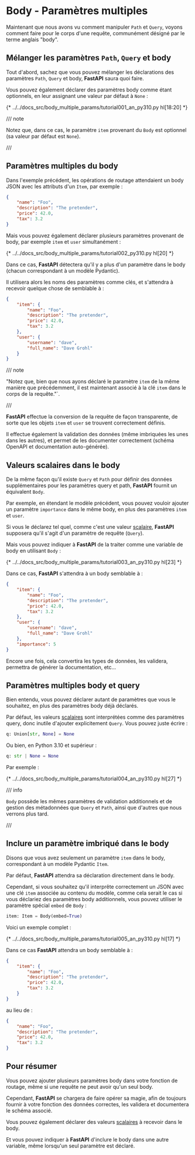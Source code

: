 # Body - Paramètres multiples

Maintenant que nous avons vu comment manipuler `Path` et `Query`, voyons comment faire pour le corps d'une requête, communément désigné par le terme anglais "body".

## Mélanger les paramètres `Path`, `Query` et body

Tout d'abord, sachez que vous pouvez mélanger les déclarations des paramètres `Path`, `Query` et body, **FastAPI** saura quoi faire.

Vous pouvez également déclarer des paramètres body comme étant optionnels, en leur assignant une valeur par défaut à `None` :

{* ../../docs_src/body_multiple_params/tutorial001_an_py310.py hl[18:20] *}

/// note

Notez que, dans ce cas, le paramètre `item` provenant du `Body` est optionnel (sa valeur par défaut est `None`).

///

## Paramètres multiples du body

Dans l'exemple précédent, les opérations de routage attendaient un body JSON avec les attributs d'un `Item`, par exemple :

```JSON
{
    "name": "Foo",
    "description": "The pretender",
    "price": 42.0,
    "tax": 3.2
}
```

Mais vous pouvez également déclarer plusieurs paramètres provenant de body, par exemple `item` et `user` simultanément :

{* ../../docs_src/body_multiple_params/tutorial002_py310.py hl[20] *}

Dans ce cas, **FastAPI** détectera qu'il y a plus d'un paramètre dans le body (chacun correspondant à un modèle Pydantic).

Il utilisera alors les noms des paramètres comme clés, et s'attendra à recevoir quelque chose de semblable à :

```JSON
{
    "item": {
        "name": "Foo",
        "description": "The pretender",
        "price": 42.0,
        "tax": 3.2
    },
    "user": {
        "username": "dave",
        "full_name": "Dave Grohl"
    }
}
```

/// note

"Notez que, bien que nous ayons déclaré le paramètre `item` de la même manière que précédemment, il est maintenant associé à la clé `item` dans le corps de la requête."`.

///

**FastAPI** effectue la conversion de la requête de façon transparente, de sorte que les objets `item` et `user` se trouvent correctement définis.

Il effectue également la validation des données (même imbriquées les unes dans les autres), et permet de les documenter correctement (schéma OpenAPI et documentation auto-générée).

## Valeurs scalaires dans le body

De la même façon qu'il existe `Query` et `Path` pour définir des données supplémentaires pour les paramètres query et path, **FastAPI** fournit un équivalent `Body`.

Par exemple, en étendant le modèle précédent, vous pouvez vouloir ajouter un paramètre `importance` dans le même body, en plus des paramètres `item` et `user`.

Si vous le déclarez tel quel, comme c'est une valeur [scalaire](https://docs.github.com/fr/graphql/reference/scalars), **FastAPI** supposera qu'il s'agit d'un paramètre de requête (`Query`).

Mais vous pouvez indiquer à **FastAPI** de la traiter comme une variable de body en utilisant `Body` :

{* ../../docs_src/body_multiple_params/tutorial003_an_py310.py hl[23] *}

Dans ce cas, **FastAPI** s'attendra à un body semblable à :

```JSON
{
    "item": {
        "name": "Foo",
        "description": "The pretender",
        "price": 42.0,
        "tax": 3.2
    },
    "user": {
        "username": "dave",
        "full_name": "Dave Grohl"
    },
    "importance": 5
}
```

Encore une fois, cela convertira les types de données, les validera, permettra de générer la documentation, etc...

## Paramètres multiples body et query

Bien entendu, vous pouvez déclarer autant de paramètres que vous le souhaitez, en plus des paramètres body déjà déclarés.

Par défaut, les valeurs [scalaires](https://docs.github.com/fr/graphql/reference/scalars) sont interprétées comme des paramètres query, donc inutile d'ajouter explicitement `Query`. Vous pouvez juste écrire :

```Python
q: Union[str, None] = None
```

Ou bien, en Python 3.10 et supérieur :

```Python
q: str | None = None
```

Par exemple :

{* ../../docs_src/body_multiple_params/tutorial004_an_py310.py hl[27] *}

/// info

`Body` possède les mêmes paramètres de validation additionnels et de gestion des métadonnées que `Query` et `Path`, ainsi que d'autres que nous verrons plus tard.

///

## Inclure un paramètre imbriqué dans le body

Disons que vous avez seulement un paramètre `item` dans le body, correspondant à un modèle Pydantic `Item`.

Par défaut, **FastAPI** attendra sa déclaration directement dans le body.

Cependant, si vous souhaitez qu'il interprête correctement un JSON avec une clé `item` associée au contenu du modèle, comme cela serait le cas si vous déclariez des paramètres body additionnels, vous pouvez utiliser le paramètre spécial `embed` de `Body` :

```Python
item: Item = Body(embed=True)
```

Voici un exemple complet :

{* ../../docs_src/body_multiple_params/tutorial005_an_py310.py hl[17] *}

Dans ce cas **FastAPI** attendra un body semblable à :

```JSON hl_lines="2"
{
    "item": {
        "name": "Foo",
        "description": "The pretender",
        "price": 42.0,
        "tax": 3.2
    }
}
```

au lieu de :

```JSON
{
    "name": "Foo",
    "description": "The pretender",
    "price": 42.0,
    "tax": 3.2
}
```

## Pour résumer

Vous pouvez ajouter plusieurs paramètres body dans votre fonction de routage, même si une requête ne peut avoir qu'un seul body.

Cependant, **FastAPI** se chargera de faire opérer sa magie, afin de toujours fournir à votre fonction des données correctes, les validera et documentera le schéma associé.

Vous pouvez également déclarer des valeurs [scalaires](https://docs.github.com/fr/graphql/reference/scalars) à recevoir dans le body.

Et vous pouvez indiquer à **FastAPI** d'inclure le body dans une autre variable, même lorsqu'un seul paramètre est déclaré.
